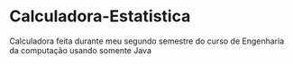 # Calculadora-Estatistica
Calculadora feita durante meu segundo semestre do curso de Engenharia da computação usando somente Java
